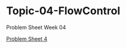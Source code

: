 # Topic-04-FlowControl
Problem Sheet Week 04

[Problem Sheet 4](https://learnonline.gmit.ie/pluginfile.php/180332/mod_label/intro/Lab%2004%20Flow%20control.pdf)
